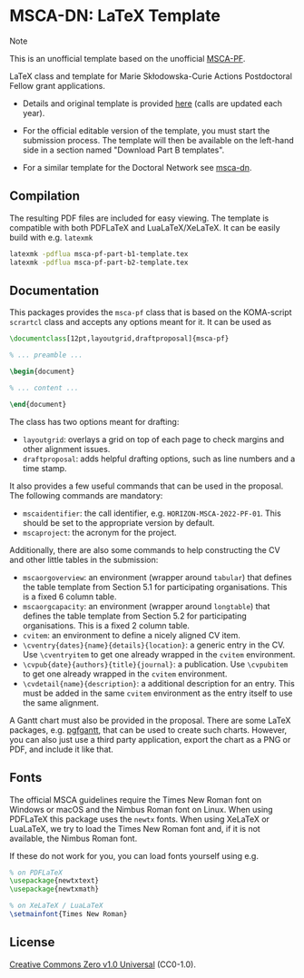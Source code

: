 # MSCA-DN: LaTeX Template

> [!NOTE]
> This is an unofficial template based on the unofficial [MSCA-PF](https://github.com/alexfikl/msca-pf).


LaTeX class and template for Marie Skłodowska-Curie Actions Postdoctoral Fellow
grant applications.

* Details and original template is provided
  [here](https://rea.ec.europa.eu/funding-and-grants/horizon-europe-marie-sklodowska-curie-actions/msca-postdoctoral-fellowships_en)
  (calls are updated each year).

* For the official editable version of the template, you must start the submission
  process. The template will then be available on the left-hand side in a section
  named "Download Part B templates".

* For a similar template for the Doctoral Network see
  [msca-dn](https://github.com/pgarner/msca-dn).

Compilation
-----------

The resulting PDF files are included for easy viewing. The template is compatible
with both PDFLaTeX and LuaLaTeX/XeLaTeX. It can be easily build with e.g. `latexmk`
```sh
latexmk -pdflua msca-pf-part-b1-template.tex
latexmk -pdflua msca-pf-part-b2-template.tex
```

Documentation
-------------

This packages provides the `msca-pf` class that is based on the
KOMA-script `scrartcl` class and accepts any options meant for it. It can
be used as
```tex
\documentclass[12pt,layoutgrid,draftproposal]{msca-pf}

% ... preamble ...

\begin{document}

% ... content ...

\end{document}
```

The class has two options meant for drafting:

* `layoutgrid`: overlays a grid on top of each page to check margins and
  other alignment issues.
* `draftproposal`: adds helpful drafting options, such as line numbers and
  a time stamp.

It also provides a few useful commands that can be used in the proposal. The
following commands are mandatory:

* `mscaidentifier`: the call identifier, e.g. `HORIZON-MSCA-2022-PF-01`. This
  should be set to the appropriate version by default.
* `mscaproject`: the acronym for the project.

Additionally, there are also some commands to help constructing the CV and other
little tables in the submission:

* `mscaorgoverview`: an environment (wrapper around `tabular`) that defines
  the table template from Section 5.1 for participating organisations. This is a
  fixed 6 column table.
* `mscaorgcapacity`: an environment (wrapper around `longtable`) that defines
  the table template from Section 5.2 for participating organisations. This is a
  fixed 2 column table.
* `cvitem`: an environment to define a nicely aligned CV item.
* `\cventry{dates}{name}{details}{location}`: a generic entry in the CV. Use
  `\cventryitem` to get one already wrapped in the `cvitem` environment.
* `\cvpub{date}{authors}{title}{journal}`: a publication. Use
  `\cvpubitem` to get one already wrapped in the `cvitem` environment.
* `\cvdetail{name}{description}`: a additional description for an entry. This
  must be added in the same `cvitem` environment as the entry itself to use the
  same alignment.

A Gantt chart must also be provided in the proposal. There are some LaTeX packages,
e.g. [pgfgantt](https://ctan.org/pkg/pgfgantt?lang=en), that can be used to
create such charts. However, you can also just use a third party application,
export the chart as a PNG or PDF, and include it like that.

Fonts
-----

The official MSCA guidelines require the Times New Roman font on Windows or
macOS and the Nimbus Roman font on Linux. When using PDFLaTeX this package
uses the `newtx` fonts. When using XeLaTeX or LuaLaTeX, we try to load
the Times New Roman font and, if it is not available, the Nimbus Roman font.

If these do not work for you, you can load fonts yourself using e.g.
```tex
% on PDFLaTeX
\usepackage{newtxtext}
\usepackage{newtxmath}

% on XeLaTeX / LuaLaTeX
\setmainfont{Times New Roman}
```

## License

[Creative Commons Zero v1.0 Universal](https://creativecommons.org/public-domain/cc0/) (CC0-1.0).
